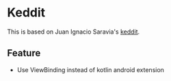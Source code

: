 # Keddit

This is based on Juan Ignacio Saravia's [keddit](https://github.com/juanchosaravia/KedditBySteps).

## Feature

- Use ViewBinding instead of kotlin android extension
